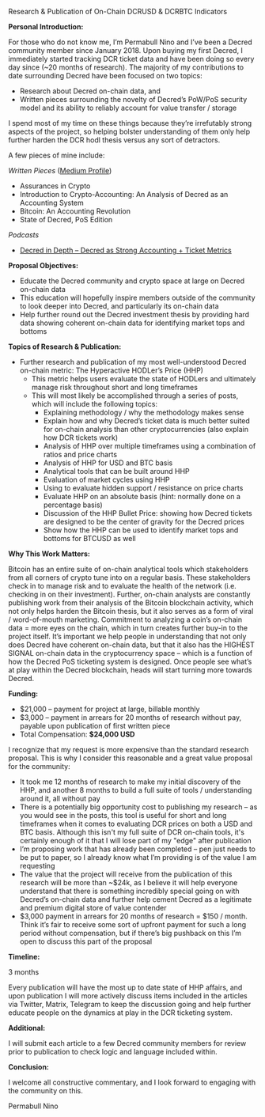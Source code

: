 Research & Publication of On-Chain DCRUSD & DCRBTC Indicators


**Personal Introduction:**

For those who do not know me, I’m Permabull Nino and I’ve been a Decred community member since January 2018. Upon buying my first Decred, I immediately started tracking DCR ticket data and have been doing so every day since (~20 months of research). The majority of my contributions to date surrounding Decred have been focused on two topics:

- Research about Decred on-chain data, and
- Written pieces surrounding the novelty of Decred’s PoW/PoS security model and its ability to reliably account for value transfer / storage

I spend most of my time on these things because they’re irrefutably strong aspects of the project, so helping bolster understanding of them only help further harden the DCR hodl thesis versus any sort of detractors. 

A few pieces of mine include:

_Written Pieces_ ([Medium Profile](https://medium.com/@permabullnino))

- Assurances in Crypto
- Introduction to Crypto-Accounting: An Analysis of Decred as an Accounting System
- Bitcoin: An Accounting Revolution
- State of Decred, PoS Edition

_Podcasts_

- [Decred in Depth – Decred as Strong Accounting + Ticket Metrics](https://www.youtube.com/watch?v=HxECplK3kAs)

**Proposal Objectives:**

- Educate the Decred community and crypto space at large on Decred on-chain data
- This education will hopefully inspire members outside of the community to look deeper into Decred, and particularly its on-chain data
- Help further round out the Decred investment thesis by providing hard data showing coherent on-chain data for identifying market tops and bottoms

**Topics of Research & Publication:**

- Further research and publication of my most well-understood Decred on-chain metric: The Hyperactive HODLer’s Price (HHP)
   - This metric helps users evaluate the state of HODLers and ultimately manage risk throughout short and long timeframes
   - This will most likely be accomplished through a series of posts, which will include the following topics:
     - Explaining methodology / why the methodology makes sense
     - Explain how and why Decred’s ticket data is much better suited for on-chain analysis than other cryptocurrencies (also explain how DCR tickets work)
     - Analysis of HHP over multiple timeframes using a combination of ratios and price charts
     - Analysis of HHP for USD and BTC basis
     - Analytical tools that can be built around HHP
     - Evaluation of market cycles using HHP
     - Using to evaluate hidden support / resistance on price charts
     - Evaluate HHP on an absolute basis (hint: normally done on a percentage basis)
     - Discussion of the HHP Bullet Price: showing how Decred tickets are designed to be the center of gravity for the Decred prices
     - Show how the HHP can be used to identify market tops and bottoms for BTCUSD as well

**Why This Work Matters:**

Bitcoin has an entire suite of on-chain analytical tools which stakeholders from all corners of crypto tune into on a regular basis. These stakeholders check in to manage risk and to evaluate the health of the network (i.e. checking in on their investment). Further, on-chain analysts are constantly publishing work from their analysis of the Bitcoin blockchain activity, which not only helps harden the Bitcoin thesis, but it also serves as a form of viral / word-of-mouth marketing. Commitment to analyzing a coin’s on-chain data = more eyes on the chain, which in turn creates further buy-in to the project itself. It’s important we help people in understanding that not only does Decred have coherent on-chain data, but that it also has the HIGHEST SIGNAL on-chain data in the cryptocurrency space – which is a function of how the Decred PoS ticketing system is designed. Once people see what’s at play within the Decred blockchain, heads will start turning more towards Decred.

**Funding:**

- $21,000 – payment for project at large, billable monthly
- $3,000 – payment in arrears for 20 months of research without pay, payable upon publication of first written piece 
- Total Compensation: **$24,000 USD**	

I recognize that my request is more expensive than the standard research proposal. This is why I consider this reasonable and a great value proposal for the community:

- It took me 12 months of research to make my initial discovery of the HHP, and another 8 months to build a full suite of tools / understanding around it, all without pay 
- There is a potentially big opportunity cost to publishing my research – as you would see in the posts, this tool is useful for short and long timeframes when it comes to evaluating DCR prices on both a USD and BTC basis. Although this isn't my full suite of DCR on-chain tools, it's certainly enough of it that I will lose part of my "edge" after publication
- I’m proposing work that has already been completed – pen just needs to be put to paper, so I already know what I’m providing is of the value I am requesting
- The value that the project will receive from the publication of this research will be more than ~$24k, as I believe it will help everyone understand that there is something incredibly special going on with Decred’s on-chain data and further help cement Decred as a legitimate and premium digital store of value contender
- $3,000 payment in arrears for 20 months of research = $150 / month. Think it’s fair to receive some sort of upfront payment for such a long period without compensation, but if there’s big pushback on this I’m open to discuss this part of the proposal

**Timeline:**

3 months

Every publication will have the most up to date state of HHP affairs, and upon publication I will more actively discuss items included in the articles via Twitter, Matrix, Telegram to keep the discussion going and help further educate people on the dynamics at play in the DCR ticketing system.

**Additional:** 

I will submit each article to a few Decred community members for review prior to publication to check logic and language included within. 

**Conclusion:**

I welcome all constructive commentary, and I look forward to engaging with the community on this.

Permabull Nino




